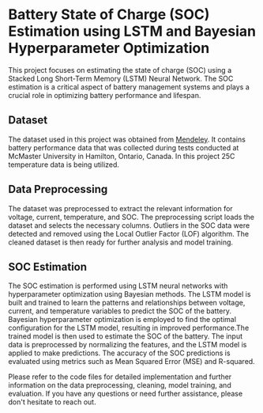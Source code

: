# Battery State of Charge (SOC) Estimation using LSTM and Bayesian Hyperparameter Optimization
This project focuses on estimating the state of charge (SOC) using a Stacked Long Short-Term Memory (LSTM) Neural Network. The SOC estimation is a critical aspect of battery management systems and plays a crucial role in optimizing battery performance and lifespan.

## Dataset

The dataset used in this project was obtained from [Mendeley](https://data.mendeley.com/datasets/cp3473x7xv/3). It contains battery performance data that was collected during tests conducted at McMaster University in Hamilton, Ontario, Canada. In this project 25C temperature data is being utilized.

## Data Preprocessing
The dataset was preprocessed to extract the relevant information for voltage, current, temperature, and SOC. The preprocessing script loads the dataset and selects the necessary columns. Outliers in the SOC data were detected and removed using the Local Outlier Factor (LOF) algorithm. The cleaned dataset is then ready for further analysis and model training.

## SOC Estimation
The SOC estimation is performed using LSTM neural networks with hyperparameter optimization using Bayesian methods. The LSTM model is built and trained to learn the patterns and relationships between voltage, current, and temperature variables to predict the SOC of the battery. Bayesian hyperparameter optimization is employed to find the optimal configuration for the LSTM model, resulting in improved performance.The trained model is then used to estimate the SOC of the battery. The input data is preprocessed by normalizing the features, and the LSTM model is applied to make predictions. The accuracy of the SOC predictions is evaluated using metrics such as Mean Squared Error (MSE) and R-squared.

Please refer to the code files for detailed implementation and further information on the data preprocessing, cleaning, model training, and evaluation. If you have any questions or need further assistance, please don't hesitate to reach out.
